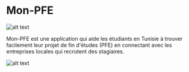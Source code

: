 # Mon-PFE

![alt text](https://i.postimg.cc/Dw5SdNyf/ZKEAuw-No-Xb-Vf-1024-500.png)


Mon-PFE est une application qui aide les étudiants en Tunisie à trouver facilement leur projet de fin d'études (PFE) en connectant avec les entreprises locales qui recrutent des stagiaires.

![alt text](https://i.postimg.cc/bNZPFFTN/v-P8-LUK3ys-YFs-1024-500.png)



